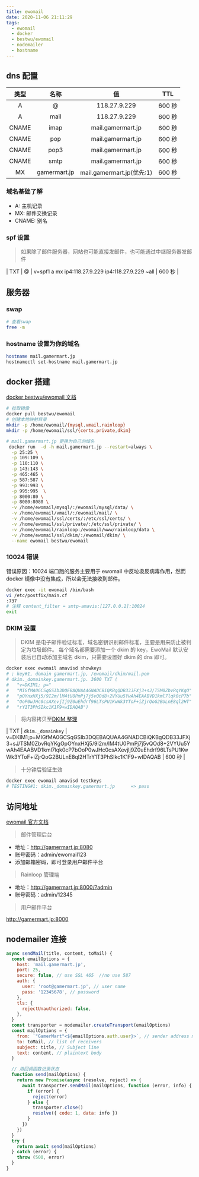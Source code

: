 ```yaml
---
title: ewomail
date: 2020-11-06 21:11:29
tags:
  - ewomail
  - docker
  - bestwu/ewomail
  - nodemailer
  - hostname
---
```


## dns 配置

| 类型  |     名称     |            值             |  TTL   |
| :---: | :----------: | :-----------------------: | :----: |
|   A   |      @       |       118.27.9.229        | 600 秒 |
|   A   |     mail     |       118.27.9.229        | 600 秒 |
| CNAME |     imap     |     mail.gamermart.jp     | 600 秒 |
| CNAME |     pop      |     mail.gamermart.jp     | 600 秒 |
| CNAME |     pop3     |     mail.gamermart.jp     | 600 秒 |
| CNAME |     smtp     |     mail.gamermart.jp     | 600 秒 |
|  MX   | gamermart.jp | mail.gamermart.jp(优先:1) | 600 秒 |

### 域名基础了解

- A: 主机记录
- MX: 邮件交换记录
- CNAME: 别名

### spf 设置

> 如果除了邮件服务器，网站也可能直接发邮件，也可能通过中继服务器发邮件

| TXT | @ | v=spf1 a mx ip4:118.27.9.229 ip4:118.27.9.229 ~all | 600 秒 |

## 服务器

### swap

```bash
# 查看swap
free -m
```

### hostname 设置为你的域名

```bash
hostname mail.gamermart.jp
hostnamectl set-hostname mail.gamermart.jp
```

## docker 搭建

[docker bestwu/ewomail 文档](https://hub.docker.com/r/bestwu/ewomail/)

```bash
# 拉取镜像
docker pull bestwu/ewomail
# 创建本地映射目录
mkdir -p /home/ewomail/{mysql,vmail,rainloop}
mkdir -p /home/ewomail/ssl/{certs,private,dkim}

# mail.gamermart.jp 更换为自己的域名
 docker run  -d -h mail.gamermart.jp --restart=always \
  -p 25:25 \
  -p 109:109 \
  -p 110:110 \
  -p 143:143 \
  -p 465:465 \
  -p 587:587 \
  -p 993:993 \
  -p 995:995  \
  -p 8000:80 \
  -p 8080:8080 \
  -v /home/ewomail/mysql/:/ewomail/mysql/data/ \
  -v /home/ewomail/vmail/:/ewomail/mail/ \
  -v /home/ewomail/ssl/certs/:/etc/ssl/certs/ \
  -v /home/ewomail/ssl/private/:/etc/ssl/private/ \
  -v /home/ewomail/rainloop:/ewomail/www/rainloop/data \
  -v /home/ewomail/ssl/dkim/:/ewomail/dkim/ \
  --name ewomail bestwu/ewomail
```

### 10024 错误

错误原因：10024 端口跑的服务主要用于 ewomail 中反垃圾反病毒作用，然而 docker 镜像中没有集成，所以会无法接收到邮件。

```bash
docker exec -it ewomail /bin/bash
vi /etc/postfix/main.cf
:737
# 注释 content_filter = smtp-amavis:[127.0.0.1]:10024
exit
```

### DKIM 设置

> DKIM 是电子邮件验证标准，域名密钥识别邮件标准，主要是用来防止被判定为垃圾邮件。
> 每个域名都需要添加一个 dkim 的 key，EwoMail 默认安装后已自动添加主域名 dkim，只需要设置好 dkim 的 dns 即可。

```bash
docker exec ewomail amavisd showkeys
# ; key#1, domain gamermart.jp, /ewomail/dkim/mail.pem
# dkim._domainkey.gamermart.jp.	3600 TXT (
#   "v=DKIM1; p="
#   "MIGfMA0GCSqGSIb3DQEBAQUAA4GNADCBiQKBgQDB33JFXj3+sJ/TSM0ZbvRqYKgO"
#   "pOYnxHXj5/9I2m/lM4tU0PmPj7j5vQOd8+2VYUu5YwAh4EAABVD1kml7lqk0cP7b"
#   "OoP0wJHc0csAXevjIj9Z0uEhdrf96LTsPU1KwWk3YToF+iZjrQoG2BULnE8ql2HT"
#   "rY1T3PhSIkc1K1F9+wIDAQAB")
```

> 将内容拷贝至[DKIM 整理](https://www.osyum.com/EwoMail/)

| TXT | `dkim._domainkey` | v=DKIM1;p=MIGfMA0GCSqGSIb3DQEBAQUAA4GNADCBiQKBgQDB33JFXj3+sJ/TSM0ZbvRqYKgOpOYnxHXj5/9I2m/lM4tU0PmPj7j5vQOd8+2VYUu5YwAh4EAABVD1kml7lqk0cP7bOoP0wJHc0csAXevjIj9Z0uEhdrf96LTsPU1KwWk3YToF+iZjrQoG2BULnE8ql2HTrY1T3PhSIkc1K1F9+wIDAQAB | 600 秒 |

> 十分钟后验证生效

```bash
docker exec ewomail amavisd testkeys
# TESTING#1: dkim._domainkey.gamermart.jp      => pass
```

## 访问地址

[ewomail 官方文档](http://doc.ewomail.com/docs/ewomail/jianjie)

> 邮件管理后台

- 地址：http://gamermart.jp:8080
- 账号密码：admin/ewomail123
- 添加邮箱密码，即可登录用户邮件平台

> Rainloop 管理端

- 地址：http://gamermart.jp:8000/?admin
- 账号密码：admin/12345

> 用户邮件平台

http://gamermart.jp:8000

## nodemailer 连接

```js
async sendMail(title, content, toMail) {
  const emailOptions = {
    host: 'mail.gamermart.jp',
    port: 25,
    secure: false, // use SSL 465  //no use 587
    auth: {
      user: 'root@gamermart.jp', // user name
      pass: '12345678', // password
    },
    tls: {
      rejectUnauthorized: false,
    },
  }
  const transporter = nodemailer.createTransport(emailOptions)
  const mailOptions = {
    from: `"GamerMart"<${emailOptions.auth.user}>`, // sender address mailfrom must be same with the user
    to: toMail, // list of receivers
    subject: title, // Subject line
    text: content, // plaintext body
  }

  // 用回调函数记录状态
  function send(mailOptions) {
    return new Promise(async (resolve, reject) => {
      await transporter.sendMail(mailOptions, function (error, info) {
        if (error) {
          reject(error)
        } else {
          transporter.close()
          resolve({ code: 1, data: info })
        }
      })
    })
  }
  try {
    return await send(mailOptions)
  } catch (error) {
    throw (500, error)
  }
}
```
